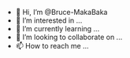 - 👋 Hi, I’m @Bruce-MakaBaka
- 👀 I’m interested in ...
- 🌱 I’m currently learning ...
- 💞️ I’m looking to collaborate on ...
- 📫 How to reach me ...

<!---
Bruce-MakaBaka/Bruce-MakaBaka is a ✨ special ✨ repository because its `README.md` (this file) appears on your GitHub profile.
You can click the Preview link to take a look at your changes.
--->
